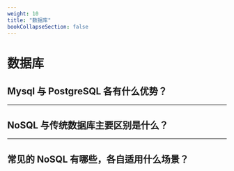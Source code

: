 ```yaml
---
weight: 10
title: "数据库"
bookCollapseSection: false
---
```


# 数据库

## Mysql 与 PostgreSQL 各有什么优势？

---

## NoSQL 与传统数据库主要区别是什么？

---

## 常见的 NoSQL 有哪些，各自适用什么场景？
